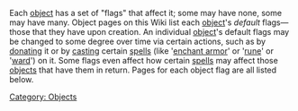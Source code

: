 Each [object](:Category:_Objects.md "wikilink") has a set of "flags"
that affect it; some may have none, some may have many. Object pages on
this Wiki list each [object](:Category:_Objects.md "wikilink")'s
*default* flags—those that they have upon creation. An individual
[object](:Category:_Objects.md "wikilink")'s default flags may be
changed to some degree over time via certain actions, such as by
[donating](Donate.md "wikilink") it or by [casting](Cast.md "wikilink")
certain [spells](:Category:_Spells.md "wikilink") (like '[enchant
armor](Enchant_Armor.md "wikilink")' or '[rune](Rune.md "wikilink")' or
'[ward](Ward.md "wikilink")') on it. Some flags even affect how certain
[spells](:Category:_Spells.md "wikilink") may affect those
[objects](:Category:_Objects.md "wikilink") that have them in return.
Pages for each object flag are all listed below.

[Category: Objects](Category:_Objects "wikilink")
